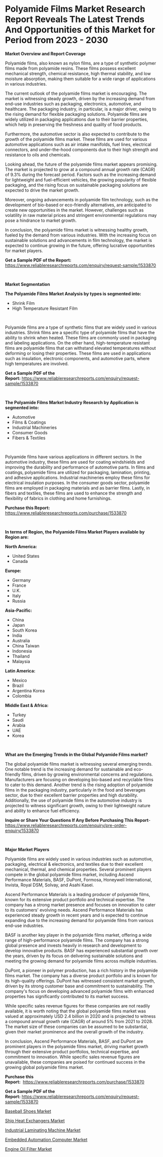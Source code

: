 <p><h1>Polyamide Films Market Research Report Reveals The Latest Trends And Opportunities of this Market for Period from 2023 - 2030</h1></p><p><strong>Market Overview and Report Coverage</strong></p>
<p><p>Polyamide films, also known as nylon films, are a type of synthetic polymer films made from polyamide resins. These films possess excellent mechanical strength, chemical resistance, high thermal stability, and low moisture absorption, making them suitable for a wide range of applications in various industries.</p><p>The current outlook of the polyamide films market is encouraging. The market is witnessing steady growth, driven by the increasing demand from end-use industries such as packaging, electronics, automotive, and healthcare. The packaging industry, in particular, is a major driver, owing to the rising demand for flexible packaging solutions. Polyamide films are widely utilized in packaging applications due to their barrier properties, which help in preserving the freshness and quality of food products.</p><p>Furthermore, the automotive sector is also expected to contribute to the growth of the polyamide films market. These films are used for various automotive applications such as air intake manifolds, fuel lines, electrical connectors, and under-the-hood components due to their high strength and resistance to oils and chemicals.</p><p>Looking ahead, the future of the polyamide films market appears promising. The market is projected to grow at a compound annual growth rate (CAGR) of 9.3% during the forecast period. Factors such as the increasing demand for lightweight and fuel-efficient vehicles, the growing popularity of flexible packaging, and the rising focus on sustainable packaging solutions are expected to drive the market growth.</p><p>Moreover, ongoing advancements in polyamide film technology, such as the development of bio-based or eco-friendly alternatives, are anticipated to create new opportunities in the market. However, challenges such as volatility in raw material prices and stringent environmental regulations may pose a hindrance to market growth.</p><p>In conclusion, the polyamide films market is witnessing healthy growth, fueled by the demand from various industries. With the increasing focus on sustainable solutions and advancements in film technology, the market is expected to continue growing in the future, offering lucrative opportunities for market players.</p></p>
<p><strong>Get a Sample PDF of the Report:</strong> <a href="https://www.reliableresearchreports.com/enquiry/request-sample/1533870">https://www.reliableresearchreports.com/enquiry/request-sample/1533870</a></p>
<p>&nbsp;</p>
<p><strong>Market Segmentation</strong></p>
<p><strong>The Polyamide Films Market Analysis by types is segmented into:</strong></p>
<p><ul><li>Shrink Film</li><li>High Temperature Resistant Film</li></ul></p>
<p>&nbsp;</p>
<p><p>Polyamide films are a type of synthetic films that are widely used in various industries. Shrink films are a specific type of polyamide films that have the ability to shrink when heated. These films are commonly used in packaging and labeling applications. On the other hand, high-temperature resistant films are polyamide films that can withstand elevated temperatures without deforming or losing their properties. These films are used in applications such as insulation, electronic components, and automotive parts, where high temperatures are involved.</p></p>
<p><strong>Get a Sample PDF of the Report:</strong>&nbsp;<a href="https://www.reliableresearchreports.com/enquiry/request-sample/1533870">https://www.reliableresearchreports.com/enquiry/request-sample/1533870</a></p>
<p>&nbsp;</p>
<p><strong>The Polyamide Films Market Industry Research by Application is segmented into:</strong></p>
<p><ul><li>Automotive</li><li>Films & Coatings</li><li>Industrial Machineries</li><li>Consumer Goods</li><li>Fibers & Textiles</li></ul></p>
<p>&nbsp;</p>
<p><p>Polyamide films have various applications in different sectors. In the automotive industry, these films are used for coating windshields and improving the durability and performance of automotive parts. In films and coatings, polyamide films are utilized for packaging, lamination, printing, and adhesive applications. Industrial machineries employ these films for electrical insulation purposes. In the consumer goods sector, polyamide films are employed in packaging materials and as barrier films. Lastly, in fibers and textiles, these films are used to enhance the strength and flexibility of fabrics in clothing and home furnishings.</p></p>
<p><strong>Purchase this Report:</strong>&nbsp; <a href="https://www.reliableresearchreports.com/purchase/1533870">https://www.reliableresearchreports.com/purchase/1533870</a></p>
<p>&nbsp;</p>
<p><strong>In terms of Region, the Polyamide Films Market Players available by Region are:</strong></p>
<p>
    <p> <strong> North America: </strong>
        <ul>
            <li>United States</li>
            <li>Canada</li>
        </ul>
        </p> 
    <p> <strong> Europe: </strong>
        <ul>
            <li>Germany</li>
            <li>France</li>
            <li>U.K.</li>
            <li>Italy</li>
            <li>Russia</li>
        </ul>
        </p> 
    <p> <strong> Asia-Pacific: </strong>
        <ul>
            <li>China</li>
            <li>Japan</li>
            <li>South Korea</li>
            <li>India</li>
            <li>Australia</li>
            <li>China Taiwan</li>
            <li>Indonesia</li>
            <li>Thailand</li>
            <li>Malaysia</li>
        </ul>
        </p> 
    <p> <strong> Latin America: </strong>
        <ul>
            <li>Mexico</li>
            <li>Brazil</li>
            <li>Argentina Korea</li>
            <li>Colombia</li>
        </ul>
        </p> 
    <p> <strong> Middle East & Africa: </strong>
        <ul>
            <li>Turkey</li>
            <li>Saudi</li>
            <li>Arabia</li>
            <li>UAE</li>
            <li>Korea</li>
        </ul>
    </p>
    </p>
<p>&nbsp;</p>
<p><strong>What are the Emerging Trends in the Global Polyamide Films market?</strong></p>
<p><p>The global polyamide films market is witnessing several emerging trends. One notable trend is the increasing demand for sustainable and eco-friendly films, driven by growing environmental concerns and regulations. Manufacturers are focusing on developing bio-based and recyclable films to cater to this demand. Another trend is the rising adoption of polyamide films in the packaging industry, particularly in the food and beverages sector, due to their excellent barrier properties and high durability. Additionally, the use of polyamide films in the automotive industry is projected to witness significant growth, owing to their lightweight nature and ability to enhance fuel efficiency.</p></p>
<p><strong>Inquire or Share Your Questions If Any Before Purchasing This Report</strong>- <a href="https://www.reliableresearchreports.com/enquiry/pre-order-enquiry/1533870">https://www.reliableresearchreports.com/enquiry/pre-order-enquiry/1533870</a></p>
<p>&nbsp;</p>
<p><strong>Major Market Players</strong></p>
<p><p>Polyamide films are widely used in various industries such as automotive, packaging, electrical & electronics, and textiles due to their excellent mechanical, thermal, and chemical properties. Several prominent players compete in the global polyamide films market, including Ascend Performance Materials, BASF, DuPont, Formosa, Honeywell International, Invista, Royal DSM, Solvay, and Asahi Kasei. </p><p>Ascend Performance Materials is a leading producer of polyamide films, known for its extensive product portfolio and technical expertise. The company has a strong market presence and focuses on innovation to cater to its customers' evolving needs. Ascend Performance Materials has experienced steady growth in recent years and is expected to continue expanding due to the increasing demand for polyamide films from various end-use industries.</p><p>BASF is another key player in the polyamide films market, offering a wide range of high-performance polyamide films. The company has a strong global presence and invests heavily in research and development to develop innovative products. BASF has experienced substantial growth over the years, driven by its focus on delivering sustainable solutions and meeting the growing demand for polyamide films across multiple industries.</p><p>DuPont, a pioneer in polymer production, has a rich history in the polyamide films market. The company has a diverse product portfolio and is known for its high-quality offerings. DuPont has witnessed consistent market growth, driven by its strong customer base and commitment to sustainability. The company's focus on developing advanced polyamide films with enhanced properties has significantly contributed to its market success.</p><p>While specific sales revenue figures for these companies are not readily available, it is worth noting that the global polyamide films market was valued at approximately USD 2.4 billion in 2020 and is projected to witness a compound annual growth rate (CAGR) of around 5% from 2021 to 2028. The market size of these companies can be assumed to be substantial, given their market prominence and the overall growth of the industry.</p><p>In conclusion, Ascend Performance Materials, BASF, and DuPont are prominent players in the polyamide films market, driving market growth through their extensive product portfolios, technical expertise, and commitment to innovation. While specific sales revenue figures are unavailable, these companies are poised for continued success in the growing global polyamide films market.</p></p>
<p><strong>Purchase this Report:</strong>&nbsp;&nbsp;<a href="https://www.reliableresearchreports.com/purchase/1533870">https://www.reliableresearchreports.com/purchase/1533870</a></p>
<p></p>
<p><strong>Get a Sample PDF of the Report:</strong>&nbsp;<a href="https://www.reliableresearchreports.com/enquiry/request-sample/1533870">https://www.reliableresearchreports.com/enquiry/request-sample/1533870</a></p>
<p><p><a href="https://medium.com/@orphabrakus2023/baseball-shoes-market-the-key-to-successful-business-strategy-forecast-till-2030-58e57e7ab542">Baseball Shoes Market</a></p><p><a href="https://medium.com/@enostillman2023/ship-heat-exchangers-market-size-reveals-the-best-marketing-channels-in-global-industry-80962db5ed94">Ship Heat Exchangers Market</a></p><p><a href="https://medium.com/@kaelapaucek/industrial-laminating-machine-market-analysis-its-cagr-market-segmentation-and-global-industry-2fc29b7d3d3e">Industrial Laminating Machine Market</a></p><p><a href="https://medium.com/@bhumi.technologiesmumbai/embedded-automation-computer-market-insights-into-market-cagr-market-trends-and-growth-b184cf3d0b23">Embedded Automation Computer Market</a></p><p><a href="https://medium.com/@leonorhaley2009/engine-oil-filter-market-comprehensive-assessment-by-type-application-and-geography-545dee4dc1ec">Engine Oil Filter Market</a></p></p>